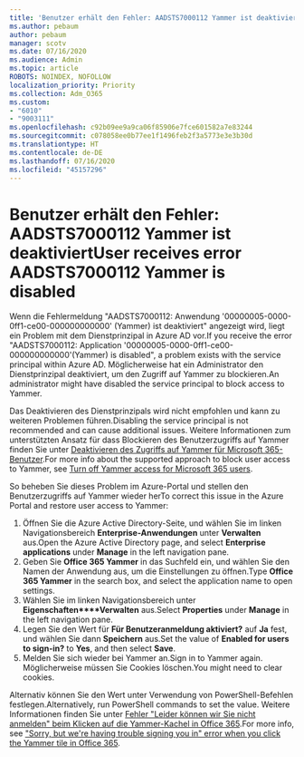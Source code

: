 ```yaml
---
title: 'Benutzer erhält den Fehler: AADSTS7000112 Yammer ist deaktiviert'
ms.author: pebaum
author: pebaum
manager: scotv
ms.date: 07/16/2020
ms.audience: Admin
ms.topic: article
ROBOTS: NOINDEX, NOFOLLOW
localization_priority: Priority
ms.collection: Adm_O365
ms.custom:
- "6010"
- "9003111"
ms.openlocfilehash: c92b09ee9a9ca06f85906e7fce601582a7e83244
ms.sourcegitcommit: c078058ee0b77ee1f1496feb2f3a5773e3e3b30d
ms.translationtype: HT
ms.contentlocale: de-DE
ms.lasthandoff: 07/16/2020
ms.locfileid: "45157296"
---
```

# <a name="user-receives-error-aadsts7000112-yammer-is-disabled"></a><span data-ttu-id="d7ef2-102">Benutzer erhält den Fehler: AADSTS7000112 Yammer ist deaktiviert</span><span class="sxs-lookup"><span data-stu-id="d7ef2-102">User receives error AADSTS7000112 Yammer is disabled</span></span>

<span data-ttu-id="d7ef2-103">Wenn die Fehlermeldung "AADSTS7000112: Anwendung '00000005-0000-0ff1-ce00-000000000000' (Yammer) ist deaktiviert" angezeigt wird, liegt ein Problem mit dem Dienstprinzipal in Azure AD vor.</span><span class="sxs-lookup"><span data-stu-id="d7ef2-103">If you receive the error "AADSTS7000112: Application '00000005-0000-0ff1-ce00-000000000000'(Yammer) is disabled", a problem exists with the service principal within Azure AD.</span></span> <span data-ttu-id="d7ef2-104">Möglicherweise hat ein Administrator den Dienstprinzipal deaktiviert, um den Zugriff auf Yammer zu blockieren.</span><span class="sxs-lookup"><span data-stu-id="d7ef2-104">An administrator might have disabled the service principal to block access to Yammer.</span></span>

<span data-ttu-id="d7ef2-105">Das Deaktivieren des Dienstprinzipals wird nicht empfohlen und kann zu weiteren Problemen führen.</span><span class="sxs-lookup"><span data-stu-id="d7ef2-105">Disabling the service principal is not recommended and can cause additional issues.</span></span> <span data-ttu-id="d7ef2-106">Weitere Informationen zum unterstützten Ansatz für dass Blockieren des Benutzerzugriffs auf Yammer finden Sie unter [Deaktivieren des Zugriffs auf Yammer für Microsoft 365-Benutzer](https://docs.microsoft.com/yammer/manage-yammer-users/turn-off-user-access).</span><span class="sxs-lookup"><span data-stu-id="d7ef2-106">For more info about the supported approach to block user access to Yammer, see [Turn off Yammer access for Microsoft 365 users](https://docs.microsoft.com/yammer/manage-yammer-users/turn-off-user-access).</span></span>  

<span data-ttu-id="d7ef2-107">So beheben Sie dieses Problem im Azure-Portal und stellen den Benutzerzugriffs auf Yammer wieder her</span><span class="sxs-lookup"><span data-stu-id="d7ef2-107">To correct this issue in the Azure Portal and restore user access to Yammer:</span></span>

1.  <span data-ttu-id="d7ef2-108">Öffnen Sie die Azure Active Directory-Seite, und wählen Sie im linken Navigationsbereich **Enterprise-Anwendungen** unter **Verwalten** aus.</span><span class="sxs-lookup"><span data-stu-id="d7ef2-108">Open the Azure Active Directory page, and select **Enterprise applications** under **Manage** in the left navigation pane.</span></span>
3.  <span data-ttu-id="d7ef2-109">Geben Sie **Office 365 Yammer** in das Suchfeld ein, und wählen Sie den Namen der Anwendung aus, um die Einstellungen zu öffnen.</span><span class="sxs-lookup"><span data-stu-id="d7ef2-109">Type **Office 365 Yammer** in the search box, and select the application name to open settings.</span></span>
4.  <span data-ttu-id="d7ef2-110">Wählen Sie im linken Navigationsbereich unter **Eigenschaften\*\*\*\*Verwalten** aus.</span><span class="sxs-lookup"><span data-stu-id="d7ef2-110">Select **Properties** under **Manage** in the left navigation pane.</span></span>
5.  <span data-ttu-id="d7ef2-111">Legen Sie den Wert für **Für Benutzeranmeldung aktiviert?** auf **Ja** fest, und wählen Sie dann **Speichern** aus.</span><span class="sxs-lookup"><span data-stu-id="d7ef2-111">Set the value of **Enabled for users to sign-in?** to **Yes**, and then select **Save**.</span></span>
6.  <span data-ttu-id="d7ef2-112">Melden Sie sich wieder bei Yammer an.</span><span class="sxs-lookup"><span data-stu-id="d7ef2-112">Sign in to Yammer again.</span></span> <span data-ttu-id="d7ef2-113">Möglicherweise müssen Sie Cookies löschen.</span><span class="sxs-lookup"><span data-stu-id="d7ef2-113">You might need to clear cookies.</span></span>

<span data-ttu-id="d7ef2-114">Alternativ können Sie den Wert unter Verwendung von PowerShell-Befehlen festlegen.</span><span class="sxs-lookup"><span data-stu-id="d7ef2-114">Alternatively, run PowerShell commands to set the value.</span></span> <span data-ttu-id="d7ef2-115">Weitere Informationen finden Sie unter [Fehler "Leider können wir Sie nicht anmelden" beim Klicken auf die Yammer-Kachel in Office 365](https://docs.microsoft.com/yammer/troubleshoot-problems/error-when-click-the-yammer-tile-in-office-365).</span><span class="sxs-lookup"><span data-stu-id="d7ef2-115">For more info, see ["Sorry, but we're having trouble signing you in" error when you click the Yammer tile in Office 365](https://docs.microsoft.com/yammer/troubleshoot-problems/error-when-click-the-yammer-tile-in-office-365).</span></span> 